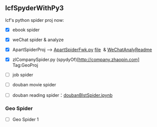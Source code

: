 ## lcfSpyderWithPy3
lcf's  python spider proj
now:
- [x] ebook spider
- [x] weChat spider & analyze
- [x] ApartSpiderProj  --> [ApartSpiderFwk.py](./ApartSpiderFwk.py)
[file](https://github.com/QLWeilcf/lcfSpyderWithPy3/blob/master/weChatFriendsAnaly.py)  &
[WeChatAnalyReadme](https://github.com/QLWeilcf/lcfSpyderWithPy3/blob/master/WeChatAnalyReadme.md)

- [x] zlCompanySpider.py  (spydyOf)[http://company.zhaopin.com]   Tag:GeoProj
- [ ] job spider
- [ ] douban movie spider
- [ ] douban reading spider：[doubanBlstSpider.ipynb](./doubanBlstSpider.ipynb)

### Geo Spider

- [ ] Geo Spider 1

